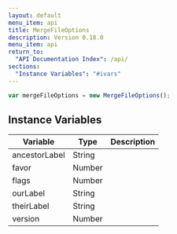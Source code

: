 ```yaml
---
layout: default
menu_item: api
title: MergeFileOptions
description: Version 0.18.0
menu_item: api
return_to:
  "API Documentation Index": /api/
sections:
  "Instance Variables": "#ivars"
---
```


```js
var mergeFileOptions = new MergeFileOptions();
```

## <a name="ivars"></a>Instance Variables

| Variable | Type | Description |
| --- | --- | --- |
| <a name="ancestorLabel"></a>ancestorLabel | String |  |
| <a name="favor"></a>favor | Number |  |
| <a name="flags"></a>flags | Number |  |
| <a name="ourLabel"></a>ourLabel | String |  |
| <a name="theirLabel"></a>theirLabel | String |  |
| <a name="version"></a>version | Number |  |

